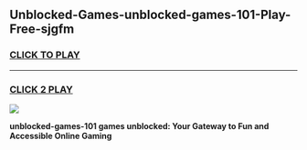 
## Unblocked-Games-unblocked-games-101-Play-Free-sjgfm
<h3>
<a href="https://premium76.site?title=unblocked-games-101&ref=20M">CLICK TO PLAY</a></h3>
<hr>

<h3>
<a href="https://premium76.site?title=unblocked-games-101&ref=20M">CLICK 2 PLAY</a>
  
</h3>

<a href="https://premium76.site?title=unblocked-games-101&ref=19M"><img src="https://clearcache.store/games.png"></a>


**unblocked-games-101 games unblocked: Your Gateway to Fun and Accessible Online Gaming**

